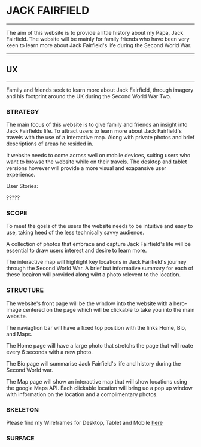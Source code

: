 # JACK FAIRFIELD

---

The aim of this website is to provide a little history
about my Papa, Jack Fairfield. The website will be mainly
for family friends who have been very keen to learn more
about Jack Fairfield's life during the Second World War.

---

## UX

---

Family and friends seek to learn more about Jack Fairfield,
through imagery and his footprint around the UK during the
Second World War Two. 

### STRATEGY

The main focus of this website is to give family and friends
an insight into Jack Fairfields life. To attract users to
learn more about Jack Fairfield's travels with the use of a
interactive map. Along with private photos and brief
descriptions of areas he resided in.

It website needs to come across well on mobile devices,
suiting users who want to browse the website while on
their travels. The desktop and tablet versions however
will provide a more visual and exapansive user experience.

User Stories:

?????

### SCOPE

To meet the gosls of the users the website needs to be
intuitive and easy to use, taking heed of the less
technically savvy audience.

A collection of photos that embrace and capture Jack
Fairfield's life will be essential to draw users interest
and desire to learn more. 

The interactive map will highlight key locations in Jack
Fairfield's journey through the Second World War. A brief 
but informative summary for each of these locairon will 
provided along wiht a photo relevent to the location.

### STRUCTURE

The website's front page will be the window into the website
with a hero-image centered on the page which will be clickable to
take you into the main website.

The naviagtion bar will have a fixed top position with the links Home, Bio,
and Maps.

The Home page will have a large photo that stretchs the page that will roate every 6
seconds with a new photo.

The Bio page will summarise Jack Fairfield's life and history during the Second World war.

The Map page will show an interactive map that will show locations using the google Maps API.
Each clickable location will bring uo a pop up window with information on the location and a complimentary photos.

### SKELETON

Please find my Wireframes for Desktop, Tablet and Mobile
[here](https://github.com/Bealby/Milestone-Project-2/blob/master/documentation/wireframes/jack-fairfield-wireframes.pdf)

### SURFACE






